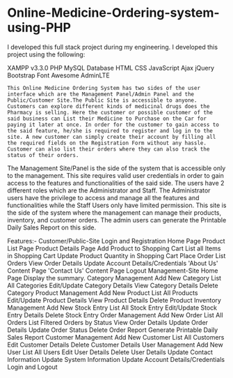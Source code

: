 # Online-Medicine-Ordering-system-using-PHP
I developed this full stack project during my engineering. I developed this project using the following:

XAMPP v3.3.0
PHP
MySQL Database
HTML
CSS
JavaScript
Ajax
jQuery
Bootstrap
Font Awesome
AdminLTE

    This Online Medicine Ordering System has two sides of the user interface which are the Management Panel/Admin Panel and the Public/Customer Site.The Public Site is accessible to anyone. Customers can explore different kinds of medicinal drugs does the Pharmacy is selling. Here the customer or possible customer of the said business can List their Medicine to Purchase on the Car for paying it later at once. In order for the customer to gain access to the said feature, he/she is required to register and log in to the site. A new customer can simply create their account by filling all the required fields on the Registration Form without any hassle. Customer can also list their orders where they can also track the status of their orders.
The Management Site/Panel is the side of the system that is accessible only to the management. This site requires valid user credentials in order to gain access to the features and functionalities of the said side. The users have 2 different roles which are the Administrator and Staff. The Administrator users have the privilege to access and manage all the features and functionalities while the Staff Users only have limited permission. This site is the side of the system where the management can manage their products, inventory, and customer orders. The admin users can generate the Printable Daily Sales Report on this side.


Features:-
Customer/Public-Site
Login and Registration
Home Page
Product List Page
Product Details Page
Add Product to Shopping Cart
List all Items in Shopping Cart
Update Product Quantity in Shopping Cart
Place Order
List Orders
View Order Details
Update Account Details/Credentials
'About Us' Content Page
'Contact Us' Content Page
Logout
Management-Site
Home Page
Display the summary.
Category Management
Add New Category
List All Categories
Edit/Update Category Details
View Category Details
Delete Category
Product Management
Add New Product
List All Products
Edit/Update Product Details
View Product Details
Delete Product
Inventory Management
Add New Stock Entry
List All Stock Entry
Edit/Update Stock Entry Details
Delete Stock Entry
Order Management
Add New Order
List All Orders
List Filtered Orders by Status
View Order Details
Update Order Details
Update Order Status
Delete Order
Report
Generate Printable Daily Sales Report
Customer Management
Add New Customer
List All Customers
Edit Customer Details
Delete Customer Details
User Management
Add New User
List All Users
Edit User Details
Delete User Details
Update Contact Information
Update System Information
Update Account Details/Credentials
Login and Logout
